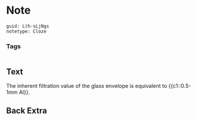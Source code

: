 # Note
```
guid: L(h-sLjNgs
notetype: Cloze
```

### Tags
```
```

## Text
The inherent filtration value of the glass envelope is equivalent to {{c1::0.5-1mm Al}}.

## Back Extra

